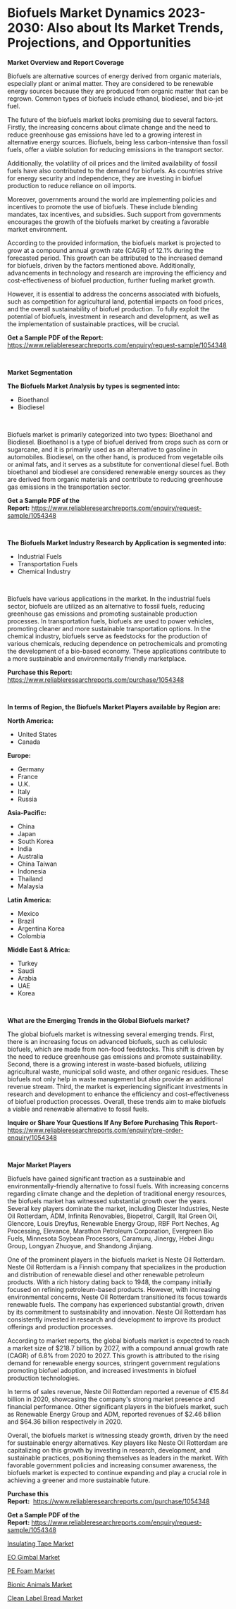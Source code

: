 <p><h1>Biofuels Market Dynamics 2023-2030: Also about Its Market Trends, Projections, and Opportunities</h1></p><p><strong>Market Overview and Report Coverage</strong></p>
<p><p>Biofuels are alternative sources of energy derived from organic materials, especially plant or animal matter. They are considered to be renewable energy sources because they are produced from organic matter that can be regrown. Common types of biofuels include ethanol, biodiesel, and bio-jet fuel.</p><p>The future of the biofuels market looks promising due to several factors. Firstly, the increasing concerns about climate change and the need to reduce greenhouse gas emissions have led to a growing interest in alternative energy sources. Biofuels, being less carbon-intensive than fossil fuels, offer a viable solution for reducing emissions in the transport sector.</p><p>Additionally, the volatility of oil prices and the limited availability of fossil fuels have also contributed to the demand for biofuels. As countries strive for energy security and independence, they are investing in biofuel production to reduce reliance on oil imports.</p><p>Moreover, governments around the world are implementing policies and incentives to promote the use of biofuels. These include blending mandates, tax incentives, and subsidies. Such support from governments encourages the growth of the biofuels market by creating a favorable market environment.</p><p>According to the provided information, the biofuels market is projected to grow at a compound annual growth rate (CAGR) of 12.1% during the forecasted period. This growth can be attributed to the increased demand for biofuels, driven by the factors mentioned above. Additionally, advancements in technology and research are improving the efficiency and cost-effectiveness of biofuel production, further fueling market growth.</p><p>However, it is essential to address the concerns associated with biofuels, such as competition for agricultural land, potential impacts on food prices, and the overall sustainability of biofuel production. To fully exploit the potential of biofuels, investment in research and development, as well as the implementation of sustainable practices, will be crucial.</p></p>
<p><strong>Get a Sample PDF of the Report:</strong> <a href="https://www.reliableresearchreports.com/enquiry/request-sample/1054348">https://www.reliableresearchreports.com/enquiry/request-sample/1054348</a></p>
<p>&nbsp;</p>
<p><strong>Market Segmentation</strong></p>
<p><strong>The Biofuels Market Analysis by types is segmented into:</strong></p>
<p><ul><li>Bioethanol</li><li>Biodiesel</li></ul></p>
<p>&nbsp;</p>
<p><p>Biofuels market is primarily categorized into two types: Bioethanol and Biodiesel. Bioethanol is a type of biofuel derived from crops such as corn or sugarcane, and it is primarily used as an alternative to gasoline in automobiles. Biodiesel, on the other hand, is produced from vegetable oils or animal fats, and it serves as a substitute for conventional diesel fuel. Both bioethanol and biodiesel are considered renewable energy sources as they are derived from organic materials and contribute to reducing greenhouse gas emissions in the transportation sector.</p></p>
<p><strong>Get a Sample PDF of the Report:</strong>&nbsp;<a href="https://www.reliableresearchreports.com/enquiry/request-sample/1054348">https://www.reliableresearchreports.com/enquiry/request-sample/1054348</a></p>
<p>&nbsp;</p>
<p><strong>The Biofuels Market Industry Research by Application is segmented into:</strong></p>
<p><ul><li>Industrial Fuels</li><li>Transportation Fuels</li><li>Chemical Industry</li></ul></p>
<p>&nbsp;</p>
<p><p>Biofuels have various applications in the market. In the industrial fuels sector, biofuels are utilized as an alternative to fossil fuels, reducing greenhouse gas emissions and promoting sustainable production processes. In transportation fuels, biofuels are used to power vehicles, promoting cleaner and more sustainable transportation options. In the chemical industry, biofuels serve as feedstocks for the production of various chemicals, reducing dependence on petrochemicals and promoting the development of a bio-based economy. These applications contribute to a more sustainable and environmentally friendly marketplace.</p></p>
<p><strong>Purchase this Report:</strong>&nbsp; <a href="https://www.reliableresearchreports.com/purchase/1054348">https://www.reliableresearchreports.com/purchase/1054348</a></p>
<p>&nbsp;</p>
<p><strong>In terms of Region, the Biofuels Market Players available by Region are:</strong></p>
<p>
    <p> <strong> North America: </strong>
        <ul>
            <li>United States</li>
            <li>Canada</li>
        </ul>
        </p> 
    <p> <strong> Europe: </strong>
        <ul>
            <li>Germany</li>
            <li>France</li>
            <li>U.K.</li>
            <li>Italy</li>
            <li>Russia</li>
        </ul>
        </p> 
    <p> <strong> Asia-Pacific: </strong>
        <ul>
            <li>China</li>
            <li>Japan</li>
            <li>South Korea</li>
            <li>India</li>
            <li>Australia</li>
            <li>China Taiwan</li>
            <li>Indonesia</li>
            <li>Thailand</li>
            <li>Malaysia</li>
        </ul>
        </p> 
    <p> <strong> Latin America: </strong>
        <ul>
            <li>Mexico</li>
            <li>Brazil</li>
            <li>Argentina Korea</li>
            <li>Colombia</li>
        </ul>
        </p> 
    <p> <strong> Middle East & Africa: </strong>
        <ul>
            <li>Turkey</li>
            <li>Saudi</li>
            <li>Arabia</li>
            <li>UAE</li>
            <li>Korea</li>
        </ul>
    </p>
    </p>
<p>&nbsp;</p>
<p><strong>What are the Emerging Trends in the Global Biofuels market?</strong></p>
<p><p>The global biofuels market is witnessing several emerging trends. First, there is an increasing focus on advanced biofuels, such as cellulosic biofuels, which are made from non-food feedstocks. This shift is driven by the need to reduce greenhouse gas emissions and promote sustainability. Second, there is a growing interest in waste-based biofuels, utilizing agricultural waste, municipal solid waste, and other organic residues. These biofuels not only help in waste management but also provide an additional revenue stream. Third, the market is experiencing significant investments in research and development to enhance the efficiency and cost-effectiveness of biofuel production processes. Overall, these trends aim to make biofuels a viable and renewable alternative to fossil fuels.</p></p>
<p><strong>Inquire or Share Your Questions If Any Before Purchasing This Report</strong>- <a href="https://www.reliableresearchreports.com/enquiry/pre-order-enquiry/1054348">https://www.reliableresearchreports.com/enquiry/pre-order-enquiry/1054348</a></p>
<p>&nbsp;</p>
<p><strong>Major Market Players</strong></p>
<p><p>Biofuels have gained significant traction as a sustainable and environmentally-friendly alternative to fossil fuels. With increasing concerns regarding climate change and the depletion of traditional energy resources, the biofuels market has witnessed substantial growth over the years. Several key players dominate the market, including Diester Industries, Neste Oil Rotterdam, ADM, Infinita Renovables, Biopetrol, Cargill, Ital Green Oil, Glencore, Louis Dreyfus, Renewable Energy Group, RBF Port Neches, Ag Processing, Elevance, Marathon Petroleum Corporation, Evergreen Bio Fuels, Minnesota Soybean Processors, Caramuru, Jinergy, Hebei Jingu Group, Longyan Zhuoyue, and Shandong Jinjiang.</p><p>One of the prominent players in the biofuels market is Neste Oil Rotterdam. Neste Oil Rotterdam is a Finnish company that specializes in the production and distribution of renewable diesel and other renewable petroleum products. With a rich history dating back to 1948, the company initially focused on refining petroleum-based products. However, with increasing environmental concerns, Neste Oil Rotterdam transitioned its focus towards renewable fuels. The company has experienced substantial growth, driven by its commitment to sustainability and innovation. Neste Oil Rotterdam has consistently invested in research and development to improve its product offerings and production processes.</p><p>According to market reports, the global biofuels market is expected to reach a market size of $218.7 billion by 2027, with a compound annual growth rate (CAGR) of 6.8% from 2020 to 2027. This growth is attributed to the rising demand for renewable energy sources, stringent government regulations promoting biofuel adoption, and increased investments in biofuel production technologies.</p><p>In terms of sales revenue, Neste Oil Rotterdam reported a revenue of €15.84 billion in 2020, showcasing the company's strong market presence and financial performance. Other significant players in the biofuels market, such as Renewable Energy Group and ADM, reported revenues of $2.46 billion and $64.36 billion respectively in 2020.</p><p>Overall, the biofuels market is witnessing steady growth, driven by the need for sustainable energy alternatives. Key players like Neste Oil Rotterdam are capitalizing on this growth by investing in research, development, and sustainable practices, positioning themselves as leaders in the market. With favorable government policies and increasing consumer awareness, the biofuels market is expected to continue expanding and play a crucial role in achieving a greener and more sustainable future.</p></p>
<p><strong>Purchase this Report:</strong>&nbsp;&nbsp;<a href="https://www.reliableresearchreports.com/purchase/1054348">https://www.reliableresearchreports.com/purchase/1054348</a></p>
<p></p>
<p><strong>Get a Sample PDF of the Report:</strong>&nbsp;<a href="https://www.reliableresearchreports.com/enquiry/request-sample/1054348">https://www.reliableresearchreports.com/enquiry/request-sample/1054348</a></p>
<p><p><a href="https://github.com/rexevange/Market-Research-Report-List-1/blob/main/insulating-tape-market.md">Insulating Tape Market</a></p><p><a href="https://medium.com/@stoneernser2023/decoding-eo-gimbal-market-metrics-market-share-trends-and-growth-patterns-752e7f9650b4">EO Gimbal Market</a></p><p><a href="https://github.com/lilstefpacute/Market-Research-Report-List-1/blob/main/pe-foam-market.md">PE Foam Market</a></p><p><a href="https://medium.com/@saigemarvin1946/bionic-animals-market-furnishes-information-on-market-share-market-trends-and-market-growth-65863514ad03">Bionic Animals Market</a></p><p><a href="https://medium.com/@shivay151299/clean-label-bread-market-trends-and-market-analysis-forecasted-for-period-2023-2030-ff5e14de8c92">Clean Label Bread Market</a></p></p>